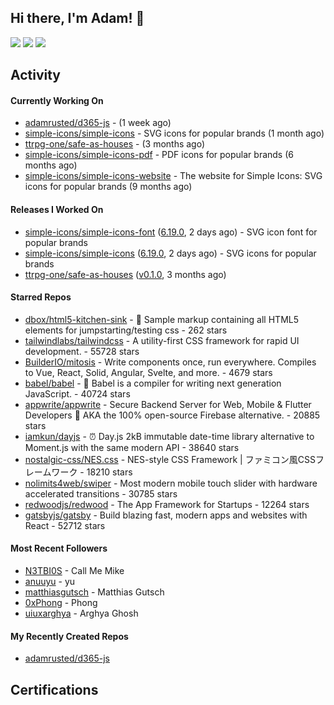 ## Hi there, I'm Adam! 👋

[![](https://img.shields.io/badge/-@adamrusted-%231DA1F2?style=for-the-badge&logo=twitter&logoColor=ffffff)](https://twitter.com/adamrusted)
[![](https://img.shields.io/badge/-@adamrusted-%23E1306C?style=for-the-badge&logo=instagram&logoColor=ffffff)](https://www.instagram.com/adamrusted/)
[![](https://img.shields.io/badge/-@adamrusted-%230A66C2?style=for-the-badge&logo=linkedin&logoColor=ffffff)](https://www.linkedin.com/in/adamrusted/)

## Activity

#### Currently Working On

- [adamrusted/d365-js](https://github.com/adamrusted/d365-js) -  (1 week ago)
- [simple-icons/simple-icons](https://github.com/simple-icons/simple-icons) - SVG icons for popular brands (1 month ago)
- [ttrpg-one/safe-as-houses](https://github.com/ttrpg-one/safe-as-houses) -  (3 months ago)
- [simple-icons/simple-icons-pdf](https://github.com/simple-icons/simple-icons-pdf) - PDF icons for popular brands (6 months ago)
- [simple-icons/simple-icons-website](https://github.com/simple-icons/simple-icons-website) - The website for Simple Icons: SVG icons for popular brands  (9 months ago)

#### Releases I Worked On

- [simple-icons/simple-icons-font](https://github.com/simple-icons/simple-icons-font) ([6.19.0](https://github.com/simple-icons/simple-icons-font/releases/tag/6.19.0), 2 days ago) - SVG icon font for popular brands
- [simple-icons/simple-icons](https://github.com/simple-icons/simple-icons) ([6.19.0](https://github.com/simple-icons/simple-icons/releases/tag/6.19.0), 2 days ago) - SVG icons for popular brands
- [ttrpg-one/safe-as-houses](https://github.com/ttrpg-one/safe-as-houses) ([v0.1.0](https://github.com/ttrpg-one/safe-as-houses/releases/tag/v0.1.0), 3 months ago)

#### Starred Repos

- [dbox/html5-kitchen-sink](https://github.com/dbox/html5-kitchen-sink) - :potable_water: Sample markup containing all HTML5 elements for jumpstarting/testing css - 262 stars
- [tailwindlabs/tailwindcss](https://github.com/tailwindlabs/tailwindcss) - A utility-first CSS framework for rapid UI development. - 55728 stars
- [BuilderIO/mitosis](https://github.com/BuilderIO/mitosis) - Write components once, run everywhere. Compiles to Vue, React, Solid, Angular, Svelte, and more.  - 4679 stars
- [babel/babel](https://github.com/babel/babel) - 🐠 Babel is a compiler for writing next generation JavaScript. - 40724 stars
- [appwrite/appwrite](https://github.com/appwrite/appwrite) - Secure Backend Server for Web, Mobile &amp; Flutter Developers 🚀 AKA the 100% open-source Firebase alternative. - 20885 stars
- [iamkun/dayjs](https://github.com/iamkun/dayjs) - ⏰ Day.js 2kB immutable date-time library alternative to Moment.js with the same modern API - 38640 stars
- [nostalgic-css/NES.css](https://github.com/nostalgic-css/NES.css) - NES-style CSS Framework | ファミコン風CSSフレームワーク - 18210 stars
- [nolimits4web/swiper](https://github.com/nolimits4web/swiper) - Most modern mobile touch slider with hardware accelerated transitions - 30785 stars
- [redwoodjs/redwood](https://github.com/redwoodjs/redwood) - The App Framework for Startups - 12264 stars
- [gatsbyjs/gatsby](https://github.com/gatsbyjs/gatsby) - Build blazing fast, modern apps and websites with React - 52712 stars

#### Most Recent Followers

- [N3TBI0S](https://github.com/N3TBI0S) - Call Me Mike
- [anuuyu](https://github.com/anuuyu) - yu
- [matthiasgutsch](https://github.com/matthiasgutsch) - Matthias Gutsch
- [0xPhong](https://github.com/0xPhong) - Phong
- [uiuxarghya](https://github.com/uiuxarghya) - Arghya Ghosh

#### My Recently Created Repos

- [adamrusted/d365-js](https://github.com/adamrusted/d365-js)

## Certifications

<!--START_SECTION:badges-->
<!--END_SECTION:badges-->

